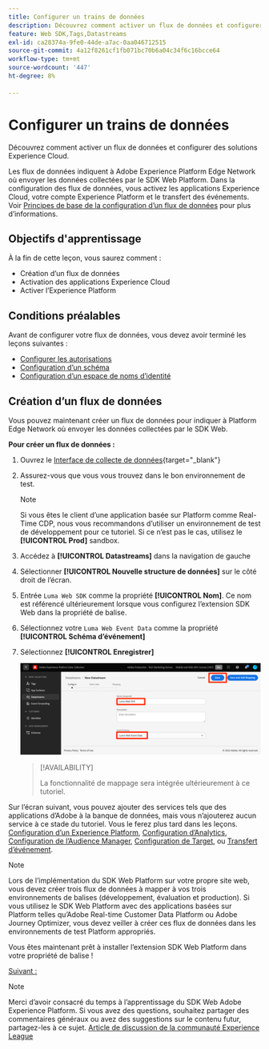 ```yaml
---
title: Configurer un trains de données
description: Découvrez comment activer un flux de données et configurer des solutions Experience Cloud. Cette leçon fait partie du tutoriel Mise en oeuvre de Adobe Experience Cloud avec le SDK Web .
feature: Web SDK,Tags,Datastreams
exl-id: ca28374a-9fe0-44de-a7ac-0aa046712515
source-git-commit: 4a12f8261cf1fb071bc70b6a04c34f6c16bcce64
workflow-type: tm+mt
source-wordcount: '447'
ht-degree: 8%

---
```


# Configurer un trains de données

Découvrez comment activer un flux de données et configurer des solutions Experience Cloud.

Les flux de données indiquent à Adobe Experience Platform Edge Network où envoyer les données collectées par le SDK Web Platform. Dans la configuration des flux de données, vous activez les applications Experience Cloud, votre compte Experience Platform et le transfert des événements. Voir [Principes de base de la configuration d’un flux de données](https://experienceleague.adobe.com/docs/experience-platform/edge/fundamentals/datastreams.html?lang=fr) pour plus d’informations.

## Objectifs d&#39;apprentissage

À la fin de cette leçon, vous saurez comment :

* Création dʼun flux de données
* Activation des applications Experience Cloud
* Activer l’Experience Platform

## Conditions préalables

Avant de configurer votre flux de données, vous devez avoir terminé les leçons suivantes :

* [Configurer les autorisations](configure-permissions.md)
* [Configuration d’un schéma](configure-schemas.md)
* [Configuration d’un espace de noms d’identité](configure-identities.md)

## Création dʼun flux de données

Vous pouvez maintenant créer un flux de données pour indiquer à Platform Edge Network où envoyer les données collectées par le SDK Web.

**Pour créer un flux de données :**

1. Ouvrez le [Interface de collecte de données](https://launch.adobe.com/){target="_blank"}
1. Assurez-vous que vous vous trouvez dans le bon environnement de test.

   >[!NOTE]
   >
   >Si vous êtes le client d’une application basée sur Platform comme Real-Time CDP, nous vous recommandons d’utiliser un environnement de test de développement pour ce tutoriel. Si ce n’est pas le cas, utilisez le **[!UICONTROL Prod]** sandbox.

1. Accédez à **[!UICONTROL Datastreams]** dans la navigation de gauche
1. Sélectionner **[!UICONTROL Nouvelle structure de données]** sur le côté droit de l’écran.
1. Entrée `Luma Web SDK` comme la propriété **[!UICONTROL Nom]**. Ce nom est référencé ultérieurement lorsque vous configurez l’extension SDK Web dans la propriété de balise.
1. Sélectionnez votre `Luma Web Event Data` comme la propriété **[!UICONTROL Schéma d’événement]**
1. Sélectionnez **[!UICONTROL Enregistrer]**

   ![Création du flux de données](assets/datastream-create-datastream.png)

   >[!AVAILABILITY]
   >
   >La fonctionnalité de mappage sera intégrée ultérieurement à ce tutoriel.




Sur l’écran suivant, vous pouvez ajouter des services tels que des applications d’Adobe à la banque de données, mais vous n’ajouterez aucun service à ce stade du tutoriel. Vous le ferez plus tard dans les leçons. [Configuration d’un Experience Platform](setup-experience-platform.md), [Configuration d’Analytics](setup-analytics.md), [Configuration de l’Audience Manager](setup-audience-manager.md), [Configuration de Target](setup-target.md), ou [Transfert d’événement](setup-event-forwarding.md).

>[!NOTE]
>
>Lors de l’implémentation du SDK Web Platform sur votre propre site web, vous devez créer trois flux de données à mapper à vos trois environnements de balises (développement, évaluation et production). Si vous utilisez le SDK Web Platform avec des applications basées sur Platform telles qu’Adobe Real-time Customer Data Platform ou Adobe Journey Optimizer, vous devez veiller à créer ces flux de données dans les environnements de test Platform appropriés.

Vous êtes maintenant prêt à installer l’extension SDK Web Platform dans votre propriété de balise !

[Suivant : ](install-web-sdk.md)

>[!NOTE]
>
>Merci d’avoir consacré du temps à l’apprentissage du SDK Web Adobe Experience Platform. Si vous avez des questions, souhaitez partager des commentaires généraux ou avez des suggestions sur le contenu futur, partagez-les à ce sujet. [Article de discussion de la communauté Experience League](https://experienceleaguecommunities.adobe.com/t5/adobe-experience-platform-launch/tutorial-discussion-implement-adobe-experience-cloud-with-web/td-p/444996)
